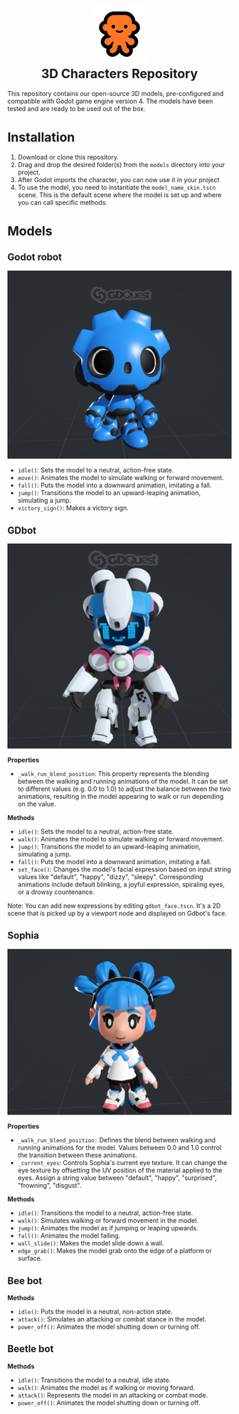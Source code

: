 <h1 align="center">
<img width="128" height="128" src="./character_icon.png"/>
<br/>
3D Characters Repository</h1>

This repository contains our open-source 3D models, pre-configured and compatible with Godot game engine version 4. The models have been tested and are ready to be used out of the box.

# Installation
1. Download or clone this repository.
2. Drag and drop the desired folder(s) from the `models` directory into your project.
3. After Godot imports the character, you can now use it in your project
4. To use the model, you need to instantiate the `model_name_skin.tscn` scene. This is the default scene where the model is set up and where you can call specific methods.

# Models

## Godot robot

![Little blue and round robot](screenshots/godot-robot.png)

- `idle()`: Sets the model to a neutral, action-free state.
- `move()`: Animates the model to simulate walking or forward movement.
- `fall()`: Puts the model into a downward animation, imitating a fall.
- `jump()`: Transitions the model to an upward-leaping animation, simulating a jump.
- `victory_sign()`: Makes a victory sign.

## GDbot

![](screenshots/gdbot.png)

**Properties**

- `_walk_run_blend_position`: This property represents the blending between the walking and running animations of the model. It can be set to different values (e.g. 0.0 to 1.0) to adjust the balance between the two animations, resulting in the model appearing to walk or run depending on the value.

****Methods****

- `idle()`: Sets the model to a neutral, action-free state.
- `walk()`: Animates the model to simulate walking or forward movement.
- `jump()`: Transitions the model to an upward-leaping animation, simulating a jump.
- `fall()`: Puts the model into a downward animation, imitating a fall.
- `set_face()`: Changes the model's facial expression based on input string values like "default", "happy", "dizzy", "sleepy". Corresponding animations include default blinking, a joyful expression, spiraling eyes, or a drowsy countenance.

Note: You can add new expressions by editing `gdbot_face.tscn`. It's a 2D scene that is picked up by a viewport node and displayed on Gdbot's face.

## Sophia

![](screenshots/sophia.png)

**Properties**

- `_walk_run_blend_position:` Defines the blend between walking and running animations for the model. Values between 0.0 and 1.0 control the transition between these animations.
- `_current_eyes`: Controls Sophia's current eye texture. It can change the eye texture by offsetting the UV position of the material applied to the eyes. Assign a string value between "default", "happy", "surprised", "frowning", "disgust".

**Methods**

- `idle()`: Transitions the model to a neutral, action-free state.
- `walk()`: Simulates walking or forward movement in the model.
- `jump()`: Animates the model as if jumping or leaping upwards.
- `fall()`: Animates the model falling.
- `wall_slide()`: Makes the model slide down a wall.
- `edge_grab()`: Makes the model grab onto the edge of a platform or surface.

## Bee bot

**Methods**

- `idle()`: Puts the model in a neutral, non-action state.
- `attack()`: Simulates an attacking or combat stance in the model.
- `power_off()`: Animates the model shutting down or turning off.

## Beetle bot

**Methods**

- `idle()`: Transitions the model to a neutral, idle state.
- `walk()`: Animates the model as if walking or moving forward.
- `attack()`: Represents the model in an attacking or combat mode.
- `power_off()`: Animates the model shutting down or turning off.
